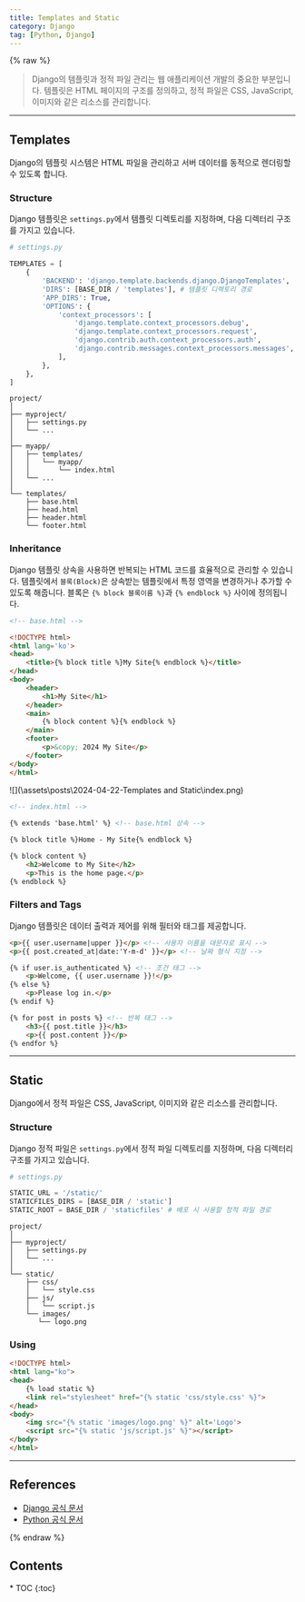 ```yaml
---
title: Templates and Static
category: Django
tag: [Python, Django]
---
```


{% raw %}

> Django의 템플릿과 정적 파일 관리는 웹 애플리케이션 개발의 중요한 부분입니다. 템플릿은 HTML 페이지의 구조를 정의하고, 정적 파일은 CSS, JavaScript, 이미지와 같은 리소스를 관리합니다.

---

## Templates
Django의 템플릿 시스템은 HTML 파일을 관리하고 서버 데이터를 동적으로 렌더링할 수 있도록 합니다.

### Structure
Django 템플릿은 `settings.py`에서 템플릿 디렉토리를 지정하며, 다음 디렉터리 구조를 가지고 있습니다.

```python
# settings.py

TEMPLATES = [
    {
        'BACKEND': 'django.template.backends.django.DjangoTemplates',
        'DIRS': [BASE_DIR / 'templates'], # 템플릿 디렉토리 경로
        'APP_DIRS': True,
        'OPTIONS': {
            'context_processors': [
                'django.template.context_processors.debug',
                'django.template.context_processors.request',
                'django.contrib.auth.context_processors.auth',
                'django.contrib.messages.context_processors.messages',
            ],
        },
    },
]
```

```plaintext
project/
│
├── myproject/
│   ├── settings.py
│   └── ...
│
├── myapp/
│   ├── templates/
│   │   └── myapp/
│   │       └── index.html
│   └── ...
│
└── templates/
    ├── base.html
    ├── head.html
    ├── header.html
    └── footer.html
```

### Inheritance
Django 템플릿 상속을 사용하면 반복되는 HTML 코드를 효율적으로 관리할 수 있습니다. 템플릿에서 `블록(Block)`은 상속받는 템플릿에서 특정 영역을 변경하거나 추가할 수 있도록 해줍니다. 블록은 `{% block 블록이름 %}`과 `{% endblock %}` 사이에 정의됩니다.

```html
<!-- base.html -->

<!DOCTYPE html>
<html lang='ko'>
<head>
    <title>{% block title %}My Site{% endblock %}</title>
</head>
<body>
    <header>
        <h1>My Site</h1>
    </header>
    <main>
        {% block content %}{% endblock %}
    </main>
    <footer>
        <p>&copy; 2024 My Site</p>
    </footer>
</body>
</html>
```

![](\assets\posts\2024-04-22-Templates and Static\index.png)
```html
<!-- index.html -->
 
{% extends 'base.html' %} <!-- base.html 상속 -->

{% block title %}Home - My Site{% endblock %}

{% block content %}
    <h2>Welcome to My Site</h2>
    <p>This is the home page.</p>
{% endblock %}
```

### Filters and Tags
Django 템플릿은 데이터 출력과 제어를 위해 필터와 태그를 제공합니다.

```html
<p>{{ user.username|upper }}</p> <!-- 사용자 이름을 대문자로 표시 -->
<p>{{ post.created_at|date:'Y-m-d' }}</p> <!-- 날짜 형식 지정 -->

{% if user.is_authenticated %} <!-- 조건 태그 -->
    <p>Welcome, {{ user.username }}!</p>
{% else %}
    <p>Please log in.</p>
{% endif %}

{% for post in posts %} <!-- 반복 태그 -->
    <h3>{{ post.title }}</h3>
    <p>{{ post.content }}</p>
{% endfor %}
```

---

## Static
Django에서 정적 파일은 CSS, JavaScript, 이미지와 같은 리소스를 관리합니다. 

### Structure
Django 정적 파일은 `settings.py`에서 정적 파일 디렉토리를 지정하며, 다음 디렉터리 구조를 가지고 있습니다.

```python
# settings.py

STATIC_URL = '/static/'
STATICFILES_DIRS = [BASE_DIR / 'static']
STATIC_ROOT = BASE_DIR / 'staticfiles' # 배포 시 사용할 정적 파일 경로
```

```plaintext
project/
│
├── myproject/
│   ├── settings.py
│   └── ...
│
└── static/
    ├── css/
    │   └── style.css
    ├── js/
    │   └── script.js
    └── images/
       └── logo.png
```

### Using
```html
<!DOCTYPE html>
<html lang="ko">
<head>
    {% load static %}
    <link rel="stylesheet" href="{% static 'css/style.css' %}">
</head>
<body>
    <img src="{% static 'images/logo.png' %}" alt='Logo'>
    <script src="{% static 'js/script.js' %}"></script>
</body>
</html>
```

---

## References
- [Django 공식 문서](https://www.djangoproject.com/)
- [Python 공식 문서](https://docs.python.org/3/)

{% endraw %}

<nav class='post-toc' markdown='1'>
  <h2>Contents</h2>
* TOC
{:toc}
</nav>
